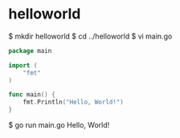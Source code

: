 # helloworld

$ mkdir helloworld
$ cd ../helloworld 
$ vi main.go


```go
package main

import (
	"fmt"
)

func main() {
	fmt.Println("Hello, World!")
}
```


$ go run main.go 
Hello, World!


